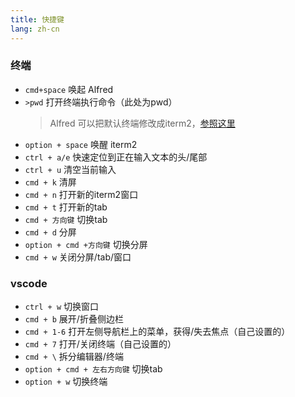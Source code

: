 ```yaml
---
title: 快捷键
lang: zh-cn
---
```


### 终端

- ``cmd+space`` 唤起 Alfred
- ``>pwd`` 打开终端执行命令（此处为pwd）
    > Alfred 可以把默认终端修改成iterm2，[参照这里](https://www.zhihu.com/question/36763287)
- ``option + space`` 唤醒 iterm2
- ``ctrl + a/e`` 快速定位到正在输入文本的头/尾部
- ``ctrl + u`` 清空当前输入
- ``cmd + k`` 清屏
- ``cmd + n`` 打开新的iterm2窗口
- ``cmd + t`` 打开新的tab
- ``cmd + 方向键`` 切换tab
- ``cmd + d`` 分屏
- ``option + cmd +方向键`` 切换分屏
- ``cmd + w`` 关闭分屏/tab/窗口

### vscode

- ``ctrl + w`` 切换窗口
- ``cmd + b`` 展开/折叠侧边栏
- ``cmd + 1-6`` 打开左侧导航栏上的菜单，获得/失去焦点（自己设置的）
- ``cmd + 7`` 打开/关闭终端（自己设置的）
- ``cmd + \`` 拆分编辑器/终端
- ``option + cmd + 左右方向键`` 切换tab
- ``option + w`` 切换终端
